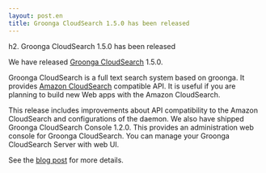 ```yaml
---
layout: post.en
title: Groonga CloudSearch 1.5.0 has been released
---
```

h2. Groonga CloudSearch 1.5.0 has been released

We have released [Groonga CloudSearch](http://gcs.groonga.org/) 1.5.0.

Groonga CloudSearch is a full text search system based on groonga.
It provides [Amazon CloudSearch](http://aws.amazon.com/en/cloudsearch/)
compatible API. It is useful if you are planning to build new Web apps
with the Amazon CloudSearch.

This release includes improvements about API compatibility to the
Amazon
CloudSearch and configurations of the daemon.
We also have shipped Groonga CloudSearch Console 1.2.0. This provides
an administration web console for Groonga CloudSearch. You can manage
your Groonga CloudSearch Server with web UI.

See the [blog
post](http://gcs.groonga.org/blog/2012/12/26/1.5.0-release/)
for more details.
